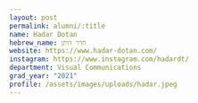 ```yaml
---
layout: post
permalink: alumni/:title
name: Hadar Dotan
hebrew_name: הדר דותן
website: https://www.hadar-dotan.com/
instagram: https://www.instagram.com/hadardt/
department: Visual Communications
grad_year: "2021"
profile: /assets/images/uploads/hadar.jpeg
---
```

